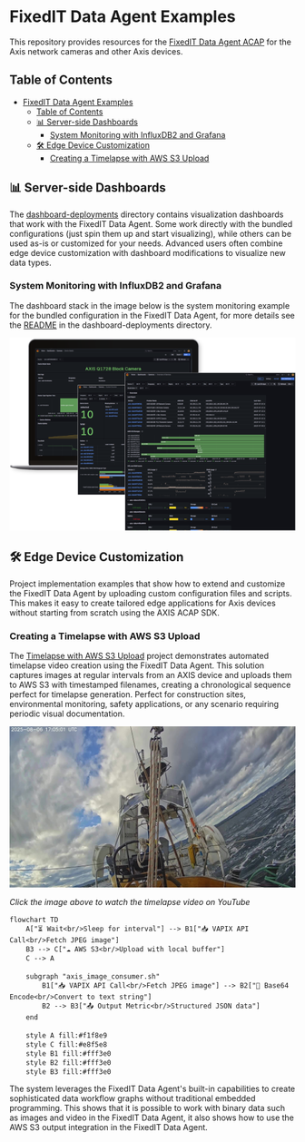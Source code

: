 # FixedIT Data Agent Examples

This repository provides resources for the [FixedIT Data Agent ACAP](https://fixedit.ai/products-data-agent/) for the Axis network cameras and other Axis devices.

## Table of Contents

- [FixedIT Data Agent Examples](#fixedit-data-agent-examples)
  - [Table of Contents](#table-of-contents)
  - [📊 Server-side Dashboards](#server-side-dashboards)
    - [System Monitoring with InfluxDB2 and Grafana](#system-monitoring-with-influxdb2-and-grafana)
  - [🛠️ Edge Device Customization](#edge-device-customization)
    - [Creating a Timelapse with AWS S3 Upload](#creating-a-timelapse-with-aws-s3-upload)

<a id="server-side-dashboards"></a>

## 📊 Server-side Dashboards

The [dashboard-deployments](./dashboard-deployments) directory contains visualization dashboards that work with the FixedIT Data Agent. Some work directly with the bundled configurations (just spin them up and start visualizing), while others can be used as-is or customized for your needs. Advanced users often combine edge device customization with dashboard modifications to visualize new data types.

### System Monitoring with InfluxDB2 and Grafana

The dashboard stack in the image below is the system monitoring example for the bundled configuration in the FixedIT Data Agent, for more details see the [README](./dashboard-deployments/system-monitoring-influxdb2-flux-grafana/README.md) in the dashboard-deployments directory.

![Grafana Dashboard Overview](./dashboard-deployments/system-monitoring-influxdb2-flux-grafana/.images/laptop-with-grafana-for-monitoring.png)

<a id="edge-device-customization"></a>

## 🛠️ Edge Device Customization

Project implementation examples that show how to extend and customize the FixedIT Data Agent by uploading custom configuration files and scripts. This makes it easy to create tailored edge applications for Axis devices without starting from scratch using the AXIS ACAP SDK.

### Creating a Timelapse with AWS S3 Upload

The [Timelapse with AWS S3 Upload](./project-timelapse-s3) project demonstrates automated timelapse video creation using the FixedIT Data Agent. This solution captures images at regular intervals from an AXIS device and uploads them to AWS S3 with timestamped filenames, creating a chronological sequence perfect for timelapse generation. Perfect for construction sites, environmental monitoring, safety applications, or any scenario requiring periodic visual documentation.

[![Timelapse Preview](./project-timelapse-s3/.images/timelapse-preview.jpg)](https://youtu.be/mcw3iAlBOj8)

_Click the image above to watch the timelapse video on YouTube_

```mermaid
flowchart TD
    A["⏳ Wait<br/>Sleep for interval"] --> B1["📥 VAPIX API Call<br/>Fetch JPEG image"]
    B3 --> C["☁️ AWS S3<br/>Upload with local buffer"]
    C --> A

    subgraph "axis_image_consumer.sh"
        B1["📥 VAPIX API Call<br/>Fetch JPEG image"] --> B2["🔄 Base64 Encode<br/>Convert to text string"]
        B2 --> B3["📤 Output Metric<br/>Structured JSON data"]
    end

    style A fill:#f1f8e9
    style C fill:#e8f5e8
    style B1 fill:#fff3e0
    style B2 fill:#fff3e0
    style B3 fill:#fff3e0
```

The system leverages the FixedIT Data Agent's built-in capabilities to create sophisticated data workflow graphs without traditional embedded programming. This shows that it is possible to work with binary data such as images and video in the FixedIT Data Agent, it also shows how to use the AWS S3 output integration in the FixedIT Data Agent.
